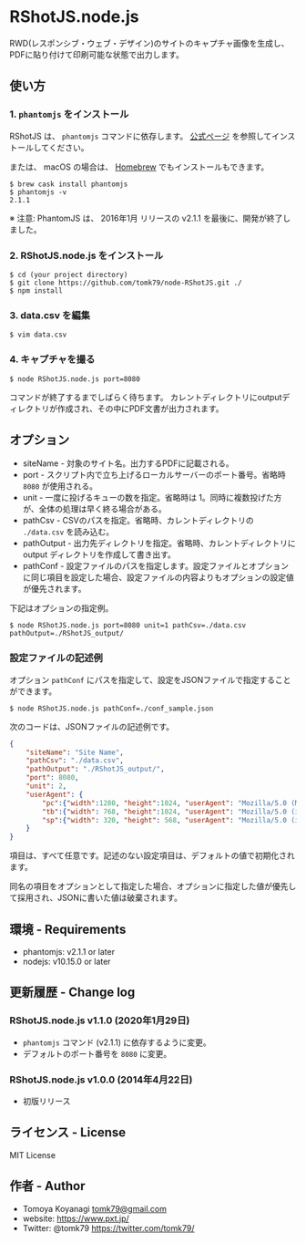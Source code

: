# RShotJS.node.js

RWD(レスポンシブ・ウェブ・デザイン)のサイトのキャプチャ画像を生成し、
PDFに貼り付けて印刷可能な状態で出力します。

## 使い方

### 1. `phantomjs` をインストール

RShotJS は、 `phantomjs` コマンドに依存します。
[公式ページ](https://phantomjs.org/) を参照してインストールしてください。

または、 macOS の場合は、 [Homebrew](https://brew.sh/) でもインストールもできます。

```
$ brew cask install phantomjs
$ phantomjs -v
2.1.1
```

※ 注意: PhantomJS は、 2016年1月 リリースの v2.1.1 を最後に、開発が終了しました。

### 2. RShotJS.node.js をインストール

```
$ cd (your project directory)
$ git clone https://github.com/tomk79/node-RShotJS.git ./
$ npm install
```

### 3. data.csv を編集

```
$ vim data.csv
```

### 4. キャプチャを撮る

```
$ node RShotJS.node.js port=8080
```

コマンドが終了するまでしばらく待ちます。
カレントディレクトリにoutputディレクトリが作成され、その中にPDF文書が出力されます。



## オプション

- siteName - 対象のサイト名。出力するPDFに記載される。
- port - スクリプト内で立ち上げるローカルサーバーのポート番号。省略時 `8080` が使用される。
- unit - 一度に投げるキューの数を指定。省略時は 1。同時に複数投げた方が、全体の処理は早く終る場合がある。
- pathCsv - CSVのパスを指定。省略時、カレントディレクトリの `./data.csv` を読み込む。
- pathOutput - 出力先ディレクトリを指定。省略時、カレントディレクトリに output ディレクトリを作成して書き出す。
- pathConf - 設定ファイルのパスを指定します。設定ファイルとオプションに同じ項目を設定した場合、設定ファイルの内容よりもオプションの設定値が優先されます。

下記はオプションの指定例。

```
$ node RShotJS.node.js port=8080 unit=1 pathCsv=./data.csv pathOutput=./RShotJS_output/
```

### 設定ファイルの記述例

オプション `pathConf` にパスを指定して、設定をJSONファイルで指定することができます。

```
$ node RShotJS.node.js pathConf=./conf_sample.json
```

次のコードは、JSONファイルの記述例です。

```json
{
	"siteName": "Site Name",
	"pathCsv": "./data.csv",
	"pathOutput": "./RShotJS_output/",
	"port": 8080,
	"unit": 2,
	"userAgent": {
		"pc":{"width":1280, "height":1024, "userAgent": "Mozilla/5.0 (Macintosh; Intel Mac OS X 10_8_5) AppleWebKit/537.36 (KHTML, like Gecko) Chrome/34.0.1847.116 Safari/537.36"},
		"tb":{"width": 768, "height":1024, "userAgent": "Mozilla/5.0 (iPad; CPU iPhone OS 7_0 like Mac OS X) AppleWebKit/537.51.1 (KHTML, like Gecko) Version/7.0 Mobile/11A465 Safari/9537.53"},
		"sp":{"width": 320, "height": 568, "userAgent": "Mozilla/5.0 (iPhone; CPU iPhone OS 7_0 like Mac OS X) AppleWebKit/537.51.1 (KHTML, like Gecko) Version/7.0 Mobile/11A465 Safari/9537.53"}
	}
}
```

項目は、すべて任意です。記述のない設定項目は、デフォルトの値で初期化されます。

同名の項目をオプションとして指定した場合、オプションに指定した値が優先して採用され、JSONに書いた値は破棄されます。


## 環境 - Requirements

- phantomjs: v2.1.1 or later
- nodejs: v10.15.0 or later


## 更新履歴 - Change log

### RShotJS.node.js v1.1.0 (2020年1月29日)

- `phantomjs` コマンド (v2.1.1) に依存するように変更。
- デフォルトのポート番号を `8080` に変更。

### RShotJS.node.js v1.0.0 (2014年4月22日)

- 初版リリース


## ライセンス - License

MIT License


## 作者 - Author

- Tomoya Koyanagi <tomk79@gmail.com>
- website: <https://www.pxt.jp/>
- Twitter: @tomk79 <https://twitter.com/tomk79/>
